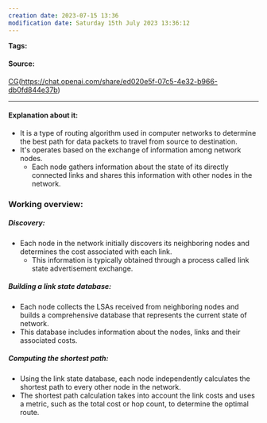 ```yaml
---
creation date: 2023-07-15 13:36
modification date: Saturday 15th July 2023 13:36:12
---
```


**Tags:** 

#### Source:
[CG]()(https://chat.openai.com/share/ed020e5f-07c5-4e32-b966-db0fd844e37b)

--------------------------------------

#### Explanation about it:

* It is a type of routing algorithm used in computer networks to determine the best path for data packets to travel from source to destination.
* It's operates based on the exchange of information among network nodes. 
	* Each node gathers information about the state of its directly connected links and shares this information with other nodes in the network.

### Working overview:

##### Discovery:
* Each node in the network initially discovers its neighboring nodes and determines the cost associated with each link.
	* This information is typically obtained through a process called link state advertisement exchange.

##### Building a link state database:
* Each node collects the LSAs received from neighboring nodes and builds a comprehensive database that represents the current state of network.
* This database includes information about the nodes, links and their associated costs.

##### Computing the shortest path:
* Using the link state database, each node independently calculates the shortest path to every other node in the network.
* The shortest path calculation takes into account the link costs and uses a metric, such as the total cost or hop count, to determine the optimal route.

